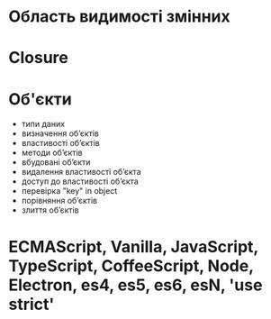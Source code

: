 # Область видимості змінних
# Closure
# Об'єкти
- типи даних
- визначення обʼєктів
- властивості обʼєктів
- методи обʼєктів
- вбудовані обʼєкти
- видалення властивості обʼєкта
- доступ до властивості обʼєкта
- перевірка "key" in object
- порівняння обʼєктів
- злиття обʼєктів






# ECMAScript, Vanilla, JavaScript, TypeScript, CoffeeScript, Node, Electron, es4, es5, es6, esN, 'use strict'


